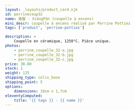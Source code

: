 ```yaml
---
layout: _layouts/product_card.njk
id: perrinecoup32
name: 香盤 - XiāngPán (coupelle à encens)
mini_descr: coupelle à encens réalisé par Perrine Pottiez
tags: ['produit', 'perrine-pottiez']

description: >
    Coupelle en céramique, 1250°C. Pièce unique.
photos:
    - perrine_coupelle_32-a.jpg
    - perrine_coupelle_32-b.jpg
    - perrine_coupelle_32-c.jpg
price: 30.00
stock: 1
weight: 125
shipping_type: colis_base
shipping_point: 5
options:
    dimensions: 10cm x 1,7cm
eleventyComputed:
    title: '{{ tags }} - {{ name }}'
---
```

